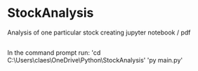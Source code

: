 # StockAnalysis
Analysis of one particular stock creating jupyter notebook / pdf

##

In the command prompt run:
'cd C:\Users\claes\OneDrive\Python\StockAnalysis'
'py main.py'
